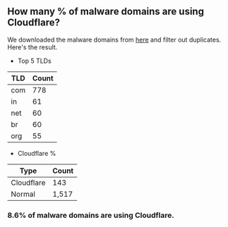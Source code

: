## How many % of malware domains are using Cloudflare?


We downloaded the malware domains from [here](https://urlhaus.abuse.ch) and filter out duplicates.
Here's the result.


[//]: # (start replacement)


- Top 5 TLDs

| TLD | Count |
| --- | --- |
| com | 778 |
| in | 61 |
| net | 60 |
| br | 60 |
| org | 55 |


- Cloudflare %

| Type | Count |
| --- | --- |
| Cloudflare | 143 |
| Normal | 1,517 |


### 8.6% of malware domains are using Cloudflare.